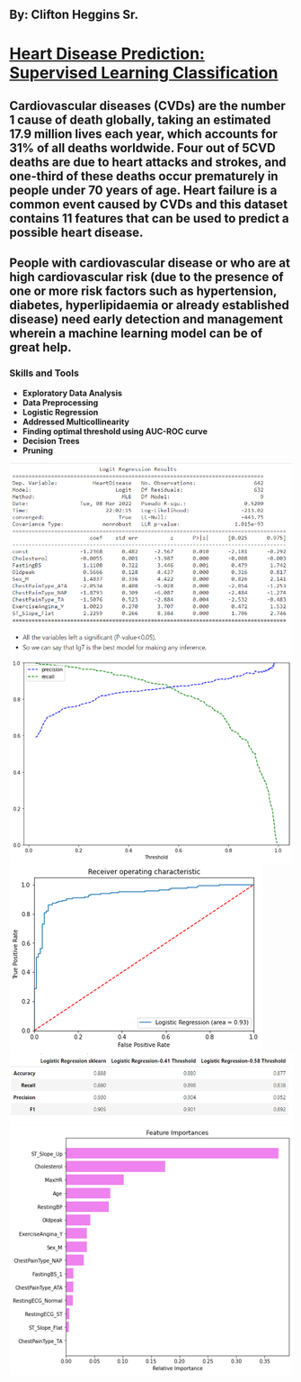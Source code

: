 ## By: Clifton Heggins Sr.

# [Heart Disease Prediction: Supervised Learning Classification](https://supremedatakai.github.io/Projects/HeartDisease.html)
## Cardiovascular diseases (CVDs) are the number 1 cause of death globally, taking an estimated 17.9 million lives each year, which accounts for 31% of all deaths worldwide. Four out of 5CVD deaths are due to heart attacks and strokes, and one-third of these deaths occur prematurely in people under 70 years of age. Heart failure is a common event caused by CVDs and this dataset contains 11 features that can be used to predict a possible heart disease.
## People with cardiovascular disease or who are at high cardiovascular risk (due to the presence of one or more risk factors such as hypertension, diabetes, hyperlipidaemia or already established disease) need early detection and management wherein a machine learning model can be of great help.
### Skills and Tools
  - **Exploratory Data Analysis**
  - **Data Preprocessing**  
  - **Logistic Regression**
  - **Addressed Multicollinearity**
  - **Finding optimal threshold using AUC-ROC curve** 
  - **Decision Trees** 
  - **Pruning**
 
 ![](/images/HD1.png)
 ![](/images/HD2.png)
 ![](/images/HD3.png)
 ![](/images/HD4.png)
 ![](/images/HD5.png)
